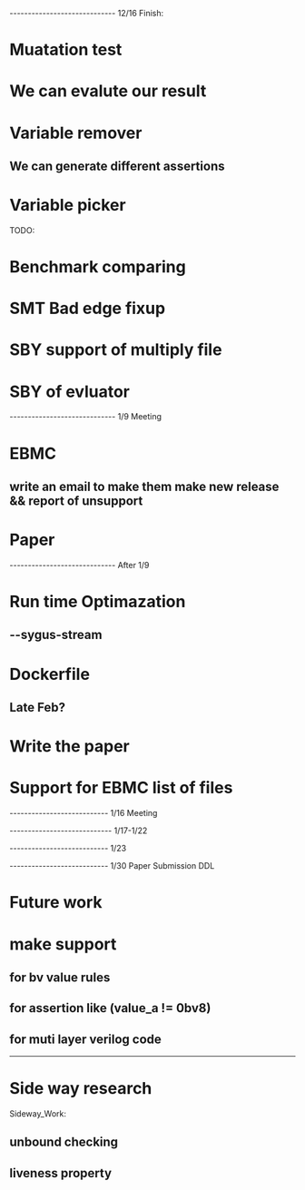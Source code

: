 ----------------------------- 12/16
Finish:
# Muatation test
# We can evalute our result

# Variable remover
## We can generate different assertions

# Variable picker

TODO:
# Benchmark comparing

# SMT Bad edge fixup

# SBY support of multiply file
# SBY of evluator

----------------------------- 1/9 Meeting
# EBMC
## write an email to make them make new release && report of unsupport

# Paper

----------------------------- After 1/9
# Run time Optimazation
## --sygus-stream

# Dockerfile
## Late Feb?

# Write the paper

# Support for EBMC list of files

--------------------------- 1/16 Meeting

---------------------------- 1/17-1/22

--------------------------- 1/23

--------------------------- 1/30 Paper Submission DDL

# Future work

# make support 

## for bv value rules

## for assertion like (value_a != 0bv8)

## for muti layer verilog code

----------------------------
# Side way research
Sideway_Work: 
##  unbound checking
##  liveness property

